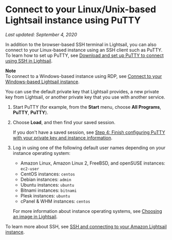 # Connect to your Linux/Unix\-based Lightsail instance using PuTTY<a name="lightsail-how-to-ssh-connect-to-instance-virtual-private-server-using-putty"></a>

 *Last updated: September 4, 2020* 

In addition to the browser\-based SSH terminal in Lightsail, you can also connect to your Linux\-based instance using an SSH client such as PuTTY\. To learn how to set up PuTTY, see [Download and set up PuTTY to connect using SSH in Lightsail](lightsail-how-to-set-up-putty-to-connect-using-ssh.md)\.

**Note**  
To connect to a Windows\-based instance using RDP, see [Connect to your Windows\-based Lightsail instance](connect-to-your-windows-based-instance-using-amazon-lightsail.md)\.

You can use the default private key that Lightsail provides, a new private key from Lightsail, or another private key that you use with another service\.

1. Start PuTTY \(for example, from the **Start** menu, choose **All Programs**, **PuTTY**, **PuTTY**\)\.

1. Choose **Load**, and then find your saved session\.

   If you don't have a saved session, see [Step 4: Finish configuring PuTTY with your private key and instance information](lightsail-how-to-set-up-putty-to-connect-using-ssh.md)\.

1. Log in using one of the following default user names depending on your instance operating system:
   + Amazon Linux, Amazon Linux 2, FreeBSD, and openSUSE instances: `ec2-user`
   + CentOS instances: `centos`
   + Debian instances: `admin`
   + Ubuntu instances: `ubuntu`
   + Bitnami instances: `bitnami`
   + Plesk instances: `ubuntu`
   + cPanel & WHM instances: `centos`

   For more information about instance operating systems, see [Choosing an image in Lightsail](compare-options-choose-lightsail-instance-image.md)\.

To learn more about SSH, see [SSH and connecting to your Amazon Lightsail instance](understanding-ssh-in-amazon-lightsail.md)\.